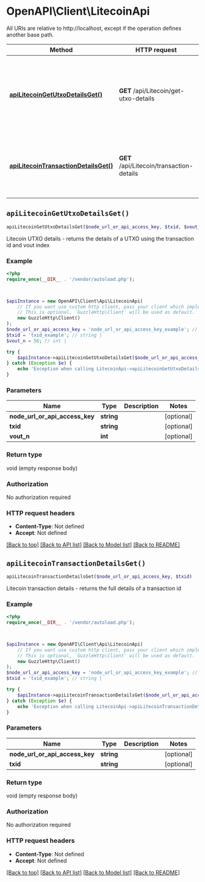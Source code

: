 # OpenAPI\Client\LitecoinApi

All URIs are relative to http://localhost, except if the operation defines another base path.

| Method | HTTP request | Description |
| ------------- | ------------- | ------------- |
| [**apiLitecoinGetUtxoDetailsGet()**](LitecoinApi.md#apiLitecoinGetUtxoDetailsGet) | **GET** /api/Litecoin/get-utxo-details | Litecoin UTXO details - returns the details of a UTXO using the transaction id and vout index |
| [**apiLitecoinTransactionDetailsGet()**](LitecoinApi.md#apiLitecoinTransactionDetailsGet) | **GET** /api/Litecoin/transaction-details | Litecoin transaction details - returns the full details of a transaction id |


## `apiLitecoinGetUtxoDetailsGet()`

```php
apiLitecoinGetUtxoDetailsGet($node_url_or_api_access_key, $txid, $vout_n)
```

Litecoin UTXO details - returns the details of a UTXO using the transaction id and vout index

### Example

```php
<?php
require_once(__DIR__ . '/vendor/autoload.php');



$apiInstance = new OpenAPI\Client\Api\LitecoinApi(
    // If you want use custom http client, pass your client which implements `GuzzleHttp\ClientInterface`.
    // This is optional, `GuzzleHttp\Client` will be used as default.
    new GuzzleHttp\Client()
);
$node_url_or_api_access_key = 'node_url_or_api_access_key_example'; // string | 
$txid = 'txid_example'; // string | 
$vout_n = 56; // int | 

try {
    $apiInstance->apiLitecoinGetUtxoDetailsGet($node_url_or_api_access_key, $txid, $vout_n);
} catch (Exception $e) {
    echo 'Exception when calling LitecoinApi->apiLitecoinGetUtxoDetailsGet: ', $e->getMessage(), PHP_EOL;
}
```

### Parameters

| Name | Type | Description  | Notes |
| ------------- | ------------- | ------------- | ------------- |
| **node_url_or_api_access_key** | **string**|  | [optional] |
| **txid** | **string**|  | [optional] |
| **vout_n** | **int**|  | [optional] |

### Return type

void (empty response body)

### Authorization

No authorization required

### HTTP request headers

- **Content-Type**: Not defined
- **Accept**: Not defined

[[Back to top]](#) [[Back to API list]](../../README.md#endpoints)
[[Back to Model list]](../../README.md#models)
[[Back to README]](../../README.md)

## `apiLitecoinTransactionDetailsGet()`

```php
apiLitecoinTransactionDetailsGet($node_url_or_api_access_key, $txid)
```

Litecoin transaction details - returns the full details of a transaction id

### Example

```php
<?php
require_once(__DIR__ . '/vendor/autoload.php');



$apiInstance = new OpenAPI\Client\Api\LitecoinApi(
    // If you want use custom http client, pass your client which implements `GuzzleHttp\ClientInterface`.
    // This is optional, `GuzzleHttp\Client` will be used as default.
    new GuzzleHttp\Client()
);
$node_url_or_api_access_key = 'node_url_or_api_access_key_example'; // string | 
$txid = 'txid_example'; // string | 

try {
    $apiInstance->apiLitecoinTransactionDetailsGet($node_url_or_api_access_key, $txid);
} catch (Exception $e) {
    echo 'Exception when calling LitecoinApi->apiLitecoinTransactionDetailsGet: ', $e->getMessage(), PHP_EOL;
}
```

### Parameters

| Name | Type | Description  | Notes |
| ------------- | ------------- | ------------- | ------------- |
| **node_url_or_api_access_key** | **string**|  | [optional] |
| **txid** | **string**|  | [optional] |

### Return type

void (empty response body)

### Authorization

No authorization required

### HTTP request headers

- **Content-Type**: Not defined
- **Accept**: Not defined

[[Back to top]](#) [[Back to API list]](../../README.md#endpoints)
[[Back to Model list]](../../README.md#models)
[[Back to README]](../../README.md)
